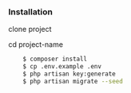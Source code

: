 ### Installation

clone project 

cd project-name
```bash
    $ composer install
    $ cp .env.example .env
    $ php artisan key:generate
    $ php artisan migrate --seed
```
